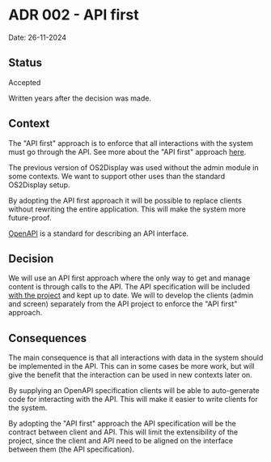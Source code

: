 # ADR 002 - API first

Date: 26-11-2024

## Status

Accepted

Written years after the decision was made.

## Context

The "API first" approach is to enforce that all interactions with the system must go through the API.
See more about the "API first" approach [here](https://swagger.io/resources/articles/adopting-an-api-first-approach/).

The previous version of OS2Display was used without the admin module in some contexts.
We want to support other uses than the standard OS2Display setup.

By adopting the API first approach it will be possible to replace clients without rewriting the entire application.
This will make the system more future-proof.

[OpenAPI](https://www.openapis.org/) is a standard for describing an API interface.

## Decision

We will use an API first approach where the only way to get and manage content is through calls to the API.
The API specification will be included [with the project](../../public/api-spec-v2.json) and kept up to date.
We will to develop the clients (admin and screen) separately from the API project to enforce the "API first" approach.

## Consequences

The main consequence is that all interactions with data in the system should be implemented in the API.
This can in some cases be more work, but will give the benefit that the interaction can be used in new contexts later
on.

By supplying an OpenAPI specification clients will be able to auto-generate code for interacting with the API.
This will make it easier to write clients for the system.

By adopting the "API first" approach the API specification will be the contract between client and API.
This will limit the extensibility of the project, since the client and API need to be aligned on the interface
between them (the API specification).
